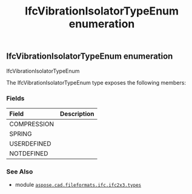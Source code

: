 ﻿---
title: IfcVibrationIsolatorTypeEnum enumeration
second_title: Aspose.CAD for Python via .NET API References
description: 
type: docs
weight: 3200
url: /python-net/aspose.cad.fileformats.ifc.ifc2x3.types/ifcvibrationisolatortypeenum/
is_root: false
---

## IfcVibrationIsolatorTypeEnum enumeration

IfcVibrationIsolatorTypeEnum



The IfcVibrationIsolatorTypeEnum type exposes the following members:

### Fields
| Field | Description |
| :- | :- |
| COMPRESSION |  |
| SPRING |  |
| USERDEFINED |  |
| NOTDEFINED |  |



### See Also
* module [`aspose.cad.fileformats.ifc.ifc2x3.types`](..)
